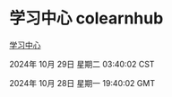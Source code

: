 # 学习中心 colearnhub
[学习中心](http://219.139.197.74:56308/colearnhub/)

2024年 10月 29日 星期二 03:40:02 CST

2024年 10月 28日 星期一 19:40:02 GMT

